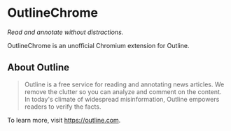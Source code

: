# OutlineChrome
*Read and annotate without distractions.*

OutlineChrome is an unofficial Chromium extension for Outline.

## About Outline
> Outline is a free service for reading and annotating news articles. We remove the clutter so you can analyze and comment on the content. In today's climate of widespread misinformation, Outline empowers readers to verify the facts.

To learn more, visit https://outline.com.